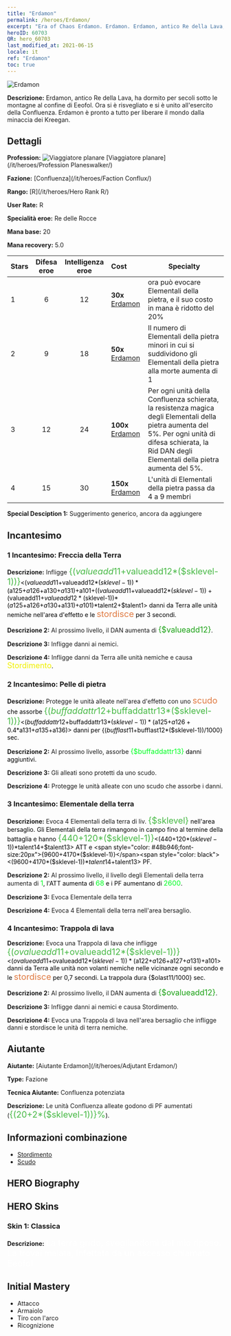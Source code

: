 ```yaml
---
title: "Erdamon"
permalink: /heroes/Erdamon/
excerpt: "Era of Chaos Erdamon. Erdamon. Erdamon, antico Re della Lava, ha dormito per secoli sotto le montagne al confine di Eeofol. Ora si è risvegliato e si è unito all'esercito della Confluenza. Erdamon è pronto a tutto per liberare il mondo dalla minaccia dei Kreegan."
heroID: 60703
QR: hero_60703
last_modified_at: 2021-06-15
locale: it
ref: "Erdamon"
toc: true
---
```

  ![Erdamon](/images/h/h_Erdamon.jpg)

 **Descrizione:** Erdamon, antico Re della Lava, ha dormito per secoli sotto le montagne al confine di Eeofol. Ora si è risvegliato e si è unito all'esercito della Confluenza. Erdamon è pronto a tutto per liberare il mondo dalla minaccia dei Kreegan.
## Dettagli
 **Profession:** ![Viaggiatore planare](/images/h/h_prof_13.png)  [Viaggiatore planare](/it/heroes/Profession Planeswalker/)

 **Fazione:** [Confluenza](/it/heroes/Faction Conflux/)

 **Rango:** [R](/it/heroes/Hero Rank R/)

 **User Rate:** R

 **Specialità eroe:** Re delle Rocce

 **Mana base:** 20

 **Mana recovery:** 5.0


  | Stars | Difesa eroe | Intelligenza eroe | Cost |     Specialty     |
  |---------|:---------------:|:---------------:|:--|--------------------|
  |    1    | 6 | 12 | **30x** [Erdamon](/ItemsIT/her_380/) | <Elementale della terra> ora può evocare Elementali della pietra, e il suo costo in mana è ridotto del 20% |
  |    2    | 9 | 18 | **50x** [Erdamon](/ItemsIT/her_380/) | Il numero di Elementali della pietra minori in cui si suddividono gli Elementali della pietra alla morte aumenta di 1 |
  |    3    | 12 | 24 | **100x** [Erdamon](/ItemsIT/her_380/) | Per ogni unità della Confluenza schierata, la resistenza magica degli Elementali della pietra aumenta del 5%. Per ogni unità di difesa schierata, la Rid DAN degli Elementali della pietra aumenta del 5%. |
  |    4    | 15 | 30 | **150x** [Erdamon](/ItemsIT/her_380/) | L'unità di Elementali della pietra passa da 4 a 9 membri |

 **Special Desciption 1:** Suggerimento generico, ancora da aggiungere

## Incantesimo
### 1 Incantesimo: Freccia della Terra
 **Descrizione:** Infligge <span style="color: #48b946;font-size:20px">{($valueadd11+$valueadd12*($sklevel-1))}</span><span style="color: black"><($valueadd11+$valueadd12*($sklevel-1))*($a125+$a126+$a130+$a131)+$a101+(($valueadd11+$valueadd12*($sklevel-1))+($valueadd11+$valueadd12*($sklevel-1))*($a125+$a126+$a130+$a131)+$a101)*$talent2+$talent1> danni da Terra alle unità nemiche nell'area d'effetto e le <span style="color: #e07c44;font-size:20px">stordisce</span><span style="color: black"> per 3 secondi.

 **Descrizione 2:** Al prossimo livello, il DAN aumenta di <span style="color: #1ca216;font-size:18px">{$valueadd12}</span><span style="color: black">.

 **Descrizione 3:** Infligge danni ai nemici.

 **Descrizione 4:** Infligge danni da Terra alle unità nemiche e causa <span style="color: #f0f000;font-size:18px">Stordimento</span><span style="color: black">.

### 2 Incantesimo: Pelle di pietra
 **Descrizione:** Protegge le unità alleate nell'area d'effetto con uno <span style="color: #e07c44;font-size:20px">scudo</span><span style="color: black"> che assorbe <span style="color: #48b946;font-size:20px">{($buffaddattr12+$buffaddattr13*($sklevel-1))}</span><span style="color: black"><($buffaddattr12+$buffaddattr13*($sklevel-1))*($a125+$a126+0.4*$a131+$a135+$a136)> danni per {($bufflast11+$bufflast12*($sklevel-1))/1000} sec.

 **Descrizione 2:** Al prossimo livello, assorbe <span style="color: #00ff22;font-size:16px">{$buffaddattr13}</span><span style="color: black"> danni aggiuntivi.

 **Descrizione 3:** Gli alleati sono protetti da uno scudo.

 **Descrizione 4:** Protegge le unità alleate con uno scudo che assorbe i danni.

### 3 Incantesimo: Elementale della terra
 **Descrizione:** Evoca 4 Elementali della terra di liv. <span style="color: #48b946;font-size:20px">{$sklevel}</span><span style="color: black"> nell'area bersaglio. Gli Elementali della terra rimangono in campo fino al termine della battaglia e hanno <span style="color: #48b946;font-size:20px">{440+120*($sklevel-1)}</span><span style="color: black"><(440+120*($sklevel-1))*$talent14+$talent13> ATT e <span style="color: #48b946;font-size:20px">{9600+4170*($sklevel-1)}</span><span style="color: black"><(9600+4170*($sklevel-1))*$talent14+$talent13> PF.

 **Descrizione 2:** Al prossimo livello, il livello degli Elementali della terra aumenta di <span style="color: #00ff22;font-size:16px">1</span><span style="color: black">, l'ATT aumenta di <span style="color: #00ff22;font-size:16px">68</span><span style="color: black"> e i PF aumentano di <span style="color: #00ff22;font-size:16px">2600</span><span style="color: black">.

 **Descrizione 3:** Evoca Elementale della terra

 **Descrizione 4:** Evoca 4 Elementali della terra nell'area bersaglio.

### 4 Incantesimo: Trappola di lava
 **Descrizione:** Evoca una Trappola di lava che infligge <span style="color: #48b946;font-size:20px">{($ovalueadd11+$ovalueadd12*($sklevel-1))}</span><span style="color: black"><($ovalueadd11+$ovalueadd12*($sklevel-1))*($a122+$a126+$a127+$a131)+$a101> danni da Terra alle unità non volanti nemiche nelle vicinanze ogni secondo e le <span style="color: #e07c44;font-size:20px">stordisce</span><span style="color: black"> per 0,7 secondi. La trappola dura {$olast11/1000} sec.

 **Descrizione 2:** Al prossimo livello, il DAN aumenta di <span style="color: #1ca216;font-size:18px">{$ovalueadd12}</span><span style="color: black">.

 **Descrizione 3:** Infligge danni ai nemici e causa Stordimento.

 **Descrizione 4:** Evoca una Trappola di lava nell'area bersaglio che infligge danni e stordisce le unità di terra nemiche.


## Aiutante

 **Aiutante:**  [Aiutante Erdamon](/it/heroes/Adjutant Erdamon/) 

 **Type:**  Fazione 

 **Tecnica Aiutante:**  Confluenza potenziata 

 **Descrizione:** Le unità Confluenza alleate godono di PF aumentati (<span style="color: #48b946;font-size:20px">{(20+2*($sklevel-1))}%</span><span style="color: black">).

## Informazioni combinazione

* [Stordimento](/it/combination/Stordimento/) 
* [Scudo](/it/combination/Scudo/) 

## HERO Biography

## HERO Skins
### Skin 1: **Classica**

 **Descrizione:** <span style="color: #ffffff;font-size:20px">La terra gridò, svegliandomi dal mio riposo. La trovai malata, infettata da un ascesso chiamato Eeofol.</span>



## Initial Mastery
   - Attacco
   - Armaiolo
   - Tiro con l'arco
   - Ricognizione
